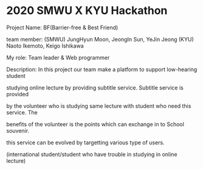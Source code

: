 # 2020 SMWU X KYU Hackathon

Project Name: BF(Barrier-free & Best Friend)

team member: (SMWU) JungHyun Moon, JeongIn Sun, YeJin Jeong (KYU) Naoto Ikemoto, Keigo Ishikawa

My role: Team leader & Web programmer 

Description: In this project our team make a platform to support low-hearing student 

studying online lecture by providing subtitle service. Subtitle service is provided 

by the volunteer who is studying same lecture with student who need this service. The

benefits of the volunteer is the points which can exchange in to School souvenir.

this service can be evolved by targetting various type of users.

(international student/student who have trouble in studying in online lecture)

